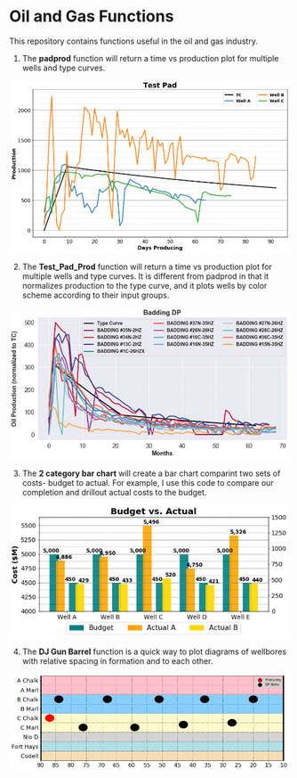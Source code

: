 
# <b>Oil and Gas Functions</b>


This repository contains functions useful in the oil and gas industry.


1) The <b>padprod</b> function will return a time vs production plot for multiple wells and type curves.

![](https://github.com/sgmcdonnell/oil-gas_functions/blob/images/padprod.png?raw=true)

2) The <b>Test_Pad_Prod</b> function will return a time vs production plot for multiple wells and type curves. It is different from padprod in that it normalizes production to the type curve, and it plots wells by color scheme according to their input groups.

![](https://github.com/sgmcdonnell/oil-gas_functions/blob/images/Badding%20DP%20PRODUCTION.png?raw=true)

3) The <b>2 category bar chart</b> will create a bar chart comparint two sets of costs- budget to actual. For example, I use this code to compare our completion and drillout actual costs to the budget.

![](https://github.com/sgmcdonnell/oil-gas_functions/blob/images/Budget_Actual.png?raw=true)

4) The <b>DJ Gun Barrel</b> function is a quick way to plot diagrams of wellbores with relative spacing in formation and to each other.

![](https://github.com/sgmcdonnell/oil-gas_functions/blob/images/DJGB.png?raw=true)
